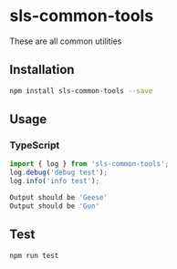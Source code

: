 # sls-common-tools

These are all common utilities

## Installation

```sh
npm install sls-common-tools --save
```

## Usage

### TypeScript

```typescript
import { log } from 'sls-common-tools';
log.debug('debug test');
log.info('info test');
```

```sh
Output should be 'Geese'
Output should be 'Gun'
```

## Test

```sh
npm run test
```
